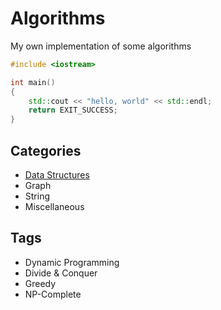 # Algorithms

My own implementation of some algorithms

```cpp
#include <iostream>

int main()
{
    std::cout << "hello, world" << std::endl;
    return EXIT_SUCCESS;
}
```

## Categories

* [Data Structures](./data-structures/)
* Graph
* String
* Miscellaneous

## Tags

* Dynamic Programming
* Divide & Conquer
* Greedy
* NP-Complete


